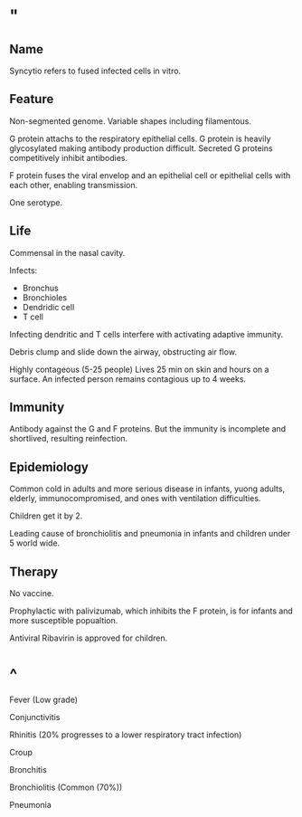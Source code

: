 # "

## Name

Syncytio refers to fused infected cells in vitro.

## Feature

Non-segmented genome.
Variable shapes including filamentous.

G protein attachs to the respiratory epithelial cells.
G protein is heavily glycosylated making antibody production difficult.
Secreted G proteins competitively inhibit antibodies.

F protein fuses the viral envelop and an epithelial cell or epithelial cells with each other, enabling transmission.

One serotype.

## Life

Commensal in the nasal cavity.

Infects:

- Bronchus
- Bronchioles
- Dendridic cell
- T cell

Infecting dendritic and T cells interfere with activating adaptive immunity.

Debris clump and slide down the airway, obstructing air flow.

Highly contageous (5-25 people)
Lives 25 min on skin and hours on a surface.
An infected person remains contagious up to 4 weeks.

## Immunity

Antibody against the G and F proteins.
But the immunity is incomplete and shortlived, resulting reinfection.

## Epidemiology

Common cold in adults and more serious disease in infants, yuong adults, elderly, immunocompromised, and ones with ventilation difficulties.

Children get it by 2.

Leading cause of bronchiolitis and pneumonia in infants and children under 5 world wide.

## Therapy

No vaccine.

Prophylactic with palivizumab, which inhibits the F protein, is for infants and more susceptible popualtion.

Antiviral Ribavirin is approved for children.

# ^

Fever
(Low grade)

Conjunctivitis

Rhinitis
(20% progresses to a lower respiratory tract infection)

Croup

Bronchitis

Bronchiolitis
(Common (70%))

Pneumonia
